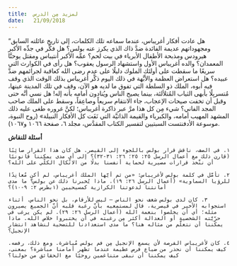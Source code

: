 ```yaml
---
title:  لمزيد مِن الدرس
date:   21/09/2018
---
```


“هل عادت أفكار أغريباس، عندما سماعه تلك الكلمات، إلى تاريخ عائلته السابق ومجهوداتهم عديمة الفائدة ضدَّ ذاك الذي يكرز عنه بولس؟ هل فكَّر في جدِّه الأكبر هيرودس ومذبحة الأطفال الأبرياء في بيت لحم؟ عمِّه الأكبر أنتيباس ومقتل يوحنَّا المعمدان؟ والده أغريباس الأول واستشهاد الرسول يعقوب؟ هل رأى في الكوارث التي سريعًا ما سقطت على أولئك الملوك دليلًا على عدم رضى الله كعاقبة لجرائمهم ضدَّ عبيده؟ هل استعراض العظمة والأبَّهة في ذلك اليوم ذكَّر أغريباس بذلك الوقت الذي وقف فيه أبوه، الملك ذو السلطة التي تفوق ما لديه هو الآن، وقف في تلك المدينة عينها، مُتسربِلًا بأبهى الثياب المُتلألئة، بينما يصيح الناس ويُنادون أمامه بأنه إله! هل نسي أنَّه حتى وقبل أن تخفت صيحات الإعجاب، جاء الانتقام سريعاً وصاعِقاً، وسقط على الملك صاحب المجد الفاني؟ شيء مِن كل هذا مرَّ عبر ذاكرة أغريباس؛ لكنَّ غروره طغى عليه ذلك المشهد المهيب أمامه، والكبرياء والقيمة الذاتيَّة التي نَفَت كل الأفكار النبيلة» (روح النبوة، موسوعة الأدفنتست السبتيين لتفسير الكتاب المقدَّس، مجلد ٦، صفحة ١٠٦٦ و١٠٦٧).

**أسئلة للنقاش**

`١. في الصف، ناقش قرار بولس باللجوء إلى القيصر. هل كان هذا القرار صائِبًا (قارن ذلك مع أعمال الرسل ٢٥: ٢٥؛ ٢٦: ٣١-٣٢)؟ إلى أي مدى يمكننا قانونيًا أن نتَّخذ قرارات مصيرية لحماية أنفسنا بدلًا من الاتّكال الكلّي على الله؟`

`٢. تأمَّل في كلمة بولس لأغريباس: «من ثم أيَّها الملك أغريباس، لم أكن مُعانِدًا للرؤيا السماوية» (أعمال الرسل ٢٦: ١٩). ماذا يُخبرنا ذلك عن بولس؟ ما مدى أمانتنا لدعوتنا الكرازية كمسيحيين (١بطرس ٢: ٩-١٠)؟`

`٣. كان لدى بولس شغف نحو الناس — ليس للأرقام، بل نحو الناس. أثناء استجوابه الأخير في قيصرية، قال لمستمعيه بأنَّ رغبة قلبه أنَّ الجميع يصيرون مثله؛ أي أن يخلصوا بنعمة الله (أعمال الرسل ٢٦: ٢٩). لم يكن يرغب في حرِّيَّته الشخصية أو العدالة أكثر مِن رغبته في أن يختبروا خلاص الله. ماذا يمكننا أن نتعلَّم من مثاله هنا؟ ما مدى استعدادنا للتضحية لنشاهد انتشار الإنجيل؟`

`٤. كان لأغريباس الفرصة لأن يسمع الإنجيل مِن فم بولس مُباشرة. ومع ذلك، رفضه. كيف يمكننا أن نحذر من ضياع فرص عظيمة عندما تظهر أمامنا مباشرة؟ بمعنى، كيف يمكننا أن نبقى متناغمين روحيًا مع الحقائق من حولنا؟`